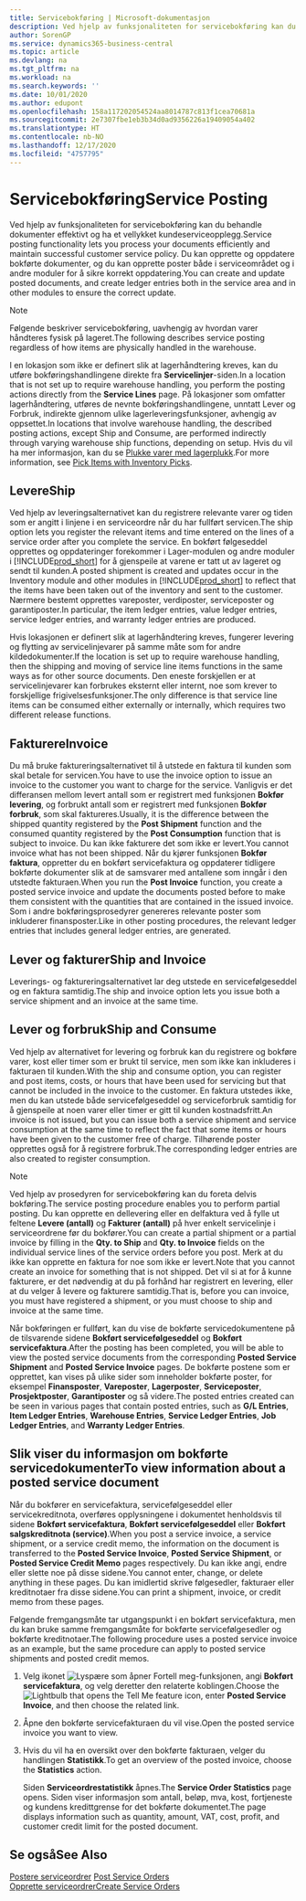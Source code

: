 ```yaml
---
title: Servicebokføring | Microsoft-dokumentasjon
description: Ved hjelp av funksjonaliteten for servicebokføring kan du behandle dokumenter effektivt og ha et vellykket kundeserviceopplegg. Du kan opprette og oppdatere bokførte dokumenter, og du kan opprette poster både i serviceområdet og i andre moduler for å sikre korrekt oppdatering.
author: SorenGP
ms.service: dynamics365-business-central
ms.topic: article
ms.devlang: na
ms.tgt_pltfrm: na
ms.workload: na
ms.search.keywords: ''
ms.date: 10/01/2020
ms.author: edupont
ms.openlocfilehash: 158a117202054524aa8014787c813f1cea70681a
ms.sourcegitcommit: 2e7307fbe1eb3b34d0ad9356226a19409054a402
ms.translationtype: HT
ms.contentlocale: nb-NO
ms.lasthandoff: 12/17/2020
ms.locfileid: "4757795"
---
```

# <a name="service-posting"></a><span data-ttu-id="46c73-104">Servicebokføring</span><span class="sxs-lookup"><span data-stu-id="46c73-104">Service Posting</span></span>
<span data-ttu-id="46c73-105">Ved hjelp av funksjonaliteten for servicebokføring kan du behandle dokumenter effektivt og ha et vellykket kundeserviceopplegg.</span><span class="sxs-lookup"><span data-stu-id="46c73-105">Service posting functionality lets you process your documents efficiently and maintain successful customer service policy.</span></span> <span data-ttu-id="46c73-106">Du kan opprette og oppdatere bokførte dokumenter, og du kan opprette poster både i serviceområdet og i andre moduler for å sikre korrekt oppdatering.</span><span class="sxs-lookup"><span data-stu-id="46c73-106">You can create and update posted documents, and create ledger entries both in the service area and in other modules to ensure the correct update.</span></span>  

> [!NOTE]  
>  <span data-ttu-id="46c73-107">Følgende beskriver servicebokføring, uavhengig av hvordan varer håndteres fysisk på lageret.</span><span class="sxs-lookup"><span data-stu-id="46c73-107">The following describes service posting regardless of how items are physically handled in the warehouse.</span></span>  
>   
>  <span data-ttu-id="46c73-108">I en lokasjon som ikke er definert slik at lagerhåndtering kreves, kan du utføre bokføringshandlingene direkte fra **Servicelinjer**-siden.</span><span class="sxs-lookup"><span data-stu-id="46c73-108">In a location that is not set up to require warehouse handling, you perform the posting actions directly from the **Service Lines** page.</span></span> <span data-ttu-id="46c73-109">På lokasjoner som omfatter lagerhåndtering, utføres de nevnte bokføringshandlingene, unntatt Lever og Forbruk, indirekte gjennom ulike lagerleveringsfunksjoner, avhengig av oppsettet.</span><span class="sxs-lookup"><span data-stu-id="46c73-109">In locations that involve warehouse handling, the described posting actions, except Ship and Consume, are performed indirectly through varying warehouse ship functions, depending on setup.</span></span> <span data-ttu-id="46c73-110">Hvis du vil ha mer informasjon, kan du se [Plukke varer med lagerplukk](warehouse-how-to-pick-items-with-inventory-picks.md).</span><span class="sxs-lookup"><span data-stu-id="46c73-110">For more information, see [Pick Items with Inventory Picks](warehouse-how-to-pick-items-with-inventory-picks.md).</span></span>  

## <a name="ship"></a><span data-ttu-id="46c73-111">Levere</span><span class="sxs-lookup"><span data-stu-id="46c73-111">Ship</span></span>  
<span data-ttu-id="46c73-112">Ved hjelp av leveringsalternativet kan du registrere relevante varer og tiden som er angitt i linjene i en serviceordre når du har fullført servicen.</span><span class="sxs-lookup"><span data-stu-id="46c73-112">The ship option lets you register the relevant items and time entered on the lines of a service order after you complete the service.</span></span> <span data-ttu-id="46c73-113">En bokført følgeseddel opprettes og oppdateringer forekommer i Lager-modulen og andre moduler i [!INCLUDE[prod_short](includes/prod_short.md)] for å gjenspeile at varene er tatt ut av lageret og sendt til kunden.</span><span class="sxs-lookup"><span data-stu-id="46c73-113">A posted shipment is created and updates occur in the Inventory module and other modules in [!INCLUDE[prod_short](includes/prod_short.md)] to reflect that the items have been taken out of the inventory and sent to the customer.</span></span> <span data-ttu-id="46c73-114">Nærmere bestemt opprettes vareposter, verdiposter, serviceposter og garantiposter.</span><span class="sxs-lookup"><span data-stu-id="46c73-114">In particular, the item ledger entries, value ledger entries, service ledger entries, and warranty ledger entries are produced.</span></span>  

<span data-ttu-id="46c73-115">Hvis lokasjonen er definert slik at lagerhåndtering kreves, fungerer levering og flytting av servicelinjevarer på samme måte som for andre kildedokumenter.</span><span class="sxs-lookup"><span data-stu-id="46c73-115">If the location is set up to require warehouse handling, then the shipping and moving of service line items functions in the same ways as for other source documents.</span></span> <span data-ttu-id="46c73-116">Den eneste forskjellen er at servicelinjevarer kan forbrukes eksternt eller internt, noe som krever to forskjellige frigivelsesfunksjoner.</span><span class="sxs-lookup"><span data-stu-id="46c73-116">The only difference is that service line items can be consumed either externally or internally, which requires two different release functions.</span></span>

## <a name="invoice"></a><span data-ttu-id="46c73-117">Fakturere</span><span class="sxs-lookup"><span data-stu-id="46c73-117">Invoice</span></span>  
<span data-ttu-id="46c73-118">Du må bruke faktureringsalternativet til å utstede en faktura til kunden som skal betale for servicen.</span><span class="sxs-lookup"><span data-stu-id="46c73-118">You have to use the invoice option to issue an invoice to the customer you want to charge for the service.</span></span> <span data-ttu-id="46c73-119">Vanligvis er det differansen mellom levert antall som er registrert med funksjonen **Bokfør levering**, og forbrukt antall som er registrert med funksjonen **Bokfør forbruk**, som skal faktureres.</span><span class="sxs-lookup"><span data-stu-id="46c73-119">Usually, it is the difference between the shipped quantity registered by the **Post Shipment** function and the consumed quantity registered by the **Post Consumption** function that is subject to invoice.</span></span> <span data-ttu-id="46c73-120">Du kan ikke fakturere det som ikke er levert.</span><span class="sxs-lookup"><span data-stu-id="46c73-120">You cannot invoice what has not been shipped.</span></span> <span data-ttu-id="46c73-121">Når du kjører funksjonen **Bokfør faktura**, oppretter du en bokført servicefaktura og oppdaterer tidligere bokførte dokumenter slik at de samsvarer med antallene som inngår i den utstedte fakturaen.</span><span class="sxs-lookup"><span data-stu-id="46c73-121">When you run the **Post Invoice** function, you create a posted service invoice and update the documents posted before to make them consistent with the quantities that are contained in the issued invoice.</span></span> <span data-ttu-id="46c73-122">Som i andre bokføringsprosedyrer genereres relevante poster som inkluderer finansposter.</span><span class="sxs-lookup"><span data-stu-id="46c73-122">Like in other posting procedures, the relevant ledger entries that includes general ledger entries, are generated.</span></span>  

## <a name="ship-and-invoice"></a><span data-ttu-id="46c73-123">Lever og fakturer</span><span class="sxs-lookup"><span data-stu-id="46c73-123">Ship and Invoice</span></span>  
<span data-ttu-id="46c73-124">Leverings- og faktureringsalternativet lar deg utstede en servicefølgeseddel og en faktura samtidig.</span><span class="sxs-lookup"><span data-stu-id="46c73-124">The ship and invoice option lets you issue both a service shipment and an invoice at the same time.</span></span>  

## <a name="ship-and-consume"></a><span data-ttu-id="46c73-125">Lever og forbruk</span><span class="sxs-lookup"><span data-stu-id="46c73-125">Ship and Consume</span></span>  
<span data-ttu-id="46c73-126">Ved hjelp av alternativet for levering og forbruk kan du registrere og bokføre varer, kost eller timer som er brukt til service, men som ikke kan inkluderes i fakturaen til kunden.</span><span class="sxs-lookup"><span data-stu-id="46c73-126">With the ship and consume option, you can register and post items, costs, or hours that have been used for servicing but that cannot be included in the invoice to the customer.</span></span> <span data-ttu-id="46c73-127">En faktura utstedes ikke, men du kan utstede både servicefølgeseddel og serviceforbruk samtidig for å gjenspeile at noen varer eller timer er gitt til kunden kostnadsfritt.</span><span class="sxs-lookup"><span data-stu-id="46c73-127">An invoice is not issued, but you can issue both a service shipment and service consumption at the same time to reflect the fact that some items or hours have been given to the customer free of charge.</span></span> <span data-ttu-id="46c73-128">Tilhørende poster opprettes også for å registrere forbruk.</span><span class="sxs-lookup"><span data-stu-id="46c73-128">The corresponding ledger entries are also created to register consumption.</span></span>  

> [!NOTE]  
>  <span data-ttu-id="46c73-129">Ved hjelp av prosedyren for servicebokføring kan du foreta delvis bokføring.</span><span class="sxs-lookup"><span data-stu-id="46c73-129">The service posting procedure enables you to perform partial posting.</span></span> <span data-ttu-id="46c73-130">Du kan opprette en dellevering eller en delfaktura ved å fylle ut feltene **Levere (antall)** og **Fakturer (antall)** på hver enkelt servicelinje i serviceordrene før du bokfører.</span><span class="sxs-lookup"><span data-stu-id="46c73-130">You can create a partial shipment or a partial invoice by filling in the **Qty. to Ship** and **Qty. to Invoice** fields on the individual service lines of the service orders before you post.</span></span> <span data-ttu-id="46c73-131">Merk at du ikke kan opprette en faktura for noe som ikke er levert.</span><span class="sxs-lookup"><span data-stu-id="46c73-131">Note that you cannot create an invoice for something that is not shipped.</span></span> <span data-ttu-id="46c73-132">Det vil si at for å kunne fakturere, er det nødvendig at du på forhånd har registrert en levering, eller at du velger å levere og fakturere samtidig.</span><span class="sxs-lookup"><span data-stu-id="46c73-132">That is, before you can invoice, you must have registered a shipment, or you must choose to ship and invoice at the same time.</span></span>  

<span data-ttu-id="46c73-133">Når bokføringen er fullført, kan du vise de bokførte servicedokumentene på de tilsvarende sidene **Bokført servicefølgeseddel** og **Bokført servicefaktura**.</span><span class="sxs-lookup"><span data-stu-id="46c73-133">After the posting has been completed, you will be able to view the posted service documents from the corresponding **Posted Service Shipment** and **Posted Service Invoice** pages.</span></span> <span data-ttu-id="46c73-134">De bokførte postene som er opprettet, kan vises på ulike sider som inneholder bokførte poster, for eksempel **Finansposter**, **Vareposter**, **Lagerposter**, **Serviceposter**, **Prosjektposter**, **Garantiposter** og så videre.</span><span class="sxs-lookup"><span data-stu-id="46c73-134">The posted entries created can be seen in various pages that contain posted entries, such as **G/L Entries**, **Item Ledger Entries**, **Warehouse Entries**, **Service Ledger Entries**, **Job Ledger Entries**, and **Warranty Ledger Entries**.</span></span>  

## <a name="to-view-information-about-a-posted-service-document"></a><span data-ttu-id="46c73-135">Slik viser du informasjon om bokførte servicedokumenter</span><span class="sxs-lookup"><span data-stu-id="46c73-135">To view information about a posted service document</span></span>  
<span data-ttu-id="46c73-136">Når du bokfører en servicefaktura, servicefølgeseddel eller servicekreditnota, overføres opplysningene i dokumentet henholdsvis til sidene **Bokført servicefaktura**, **Bokført servicefølgeseddel** eller **Bokført salgskreditnota (service)**.</span><span class="sxs-lookup"><span data-stu-id="46c73-136">When you post a service invoice, a service shipment, or a service credit memo, the information on the document is transferred to the **Posted Service Invoice**, **Posted Service Shipment**, or **Posted Service Credit Memo** pages respectively.</span></span> <span data-ttu-id="46c73-137">Du kan ikke angi, endre eller slette noe på disse sidene.</span><span class="sxs-lookup"><span data-stu-id="46c73-137">You cannot enter, change, or delete anything in these pages.</span></span> <span data-ttu-id="46c73-138">Du kan imidlertid skrive følgesedler, fakturaer eller kreditnotaer fra disse sidene.</span><span class="sxs-lookup"><span data-stu-id="46c73-138">You can print a shipment, invoice, or credit memo from these pages.</span></span>  

<span data-ttu-id="46c73-139">Følgende fremgangsmåte tar utgangspunkt i en bokført servicefaktura, men du kan bruke samme fremgangsmåte for bokførte servicefølgesedler og bokførte kreditnotaer.</span><span class="sxs-lookup"><span data-stu-id="46c73-139">The following procedure uses a posted service invoice as an example, but the same procedure can apply to posted service shipments and posted credit memos.</span></span>  

1. <span data-ttu-id="46c73-140">Velg ikonet ![Lyspære som åpner Fortell meg-funksjonen](media/ui-search/search_small.png "Fortell hva du vil gjøre"), angi **Bokført servicefaktura**, og velg deretter den relaterte koblingen.</span><span class="sxs-lookup"><span data-stu-id="46c73-140">Choose the ![Lightbulb that opens the Tell Me feature](media/ui-search/search_small.png "Tell me what you want to do") icon, enter **Posted Service Invoice**, and then choose the related link.</span></span>  
2. <span data-ttu-id="46c73-141">Åpne den bokførte servicefakturaen du vil vise.</span><span class="sxs-lookup"><span data-stu-id="46c73-141">Open the posted service invoice you want to view.</span></span>  
3. <span data-ttu-id="46c73-142">Hvis du vil ha en oversikt over den bokførte fakturaen, velger du handlingen **Statistikk**.</span><span class="sxs-lookup"><span data-stu-id="46c73-142">To get an overview of the posted invoice, choose the **Statistics** action.</span></span>  

    <span data-ttu-id="46c73-143">Siden **Serviceordrestatistikk** åpnes.</span><span class="sxs-lookup"><span data-stu-id="46c73-143">The **Service Order Statistics** page opens.</span></span> <span data-ttu-id="46c73-144">Siden viser informasjon som antall, beløp, mva, kost, fortjeneste og kundens kredittgrense for det bokførte dokumentet.</span><span class="sxs-lookup"><span data-stu-id="46c73-144">The page displays information such as quantity, amount, VAT, cost, profit, and customer credit limit for the posted document.</span></span>

## <a name="see-also"></a><span data-ttu-id="46c73-145">Se også</span><span class="sxs-lookup"><span data-stu-id="46c73-145">See Also</span></span>  
<span data-ttu-id="46c73-146">[Postere serviceordrer](service-how-to-post-service-orders.md) </span><span class="sxs-lookup"><span data-stu-id="46c73-146">[Post Service Orders](service-how-to-post-service-orders.md) </span></span>  
[<span data-ttu-id="46c73-147">Opprette serviceordrer</span><span class="sxs-lookup"><span data-stu-id="46c73-147">Create Service Orders</span></span>](service-how-to-create-service-orders.md)
